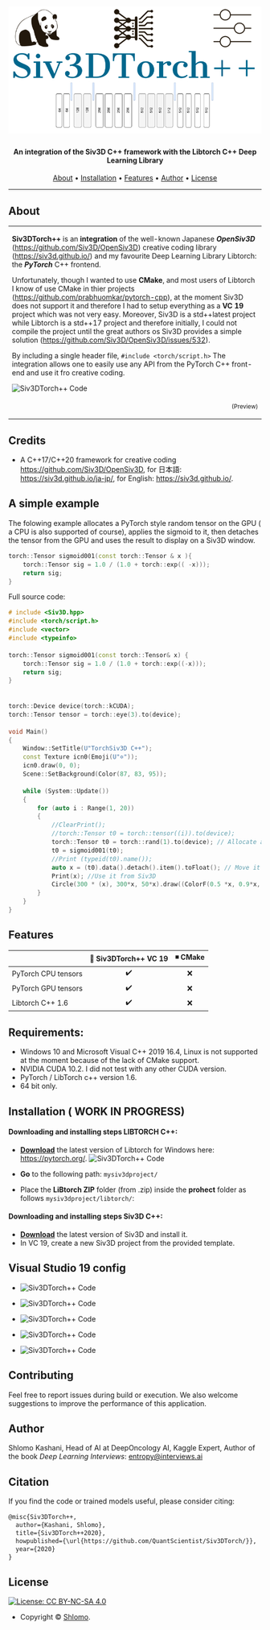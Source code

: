 <h1 align="center">  
  <img src="TORCHLOGO.png"></a>
</h1>

<h4 align="center">An integration of the Siv3D C++ framework with the Libtorch C++ Deep Learning Library</h4>
      
<p align="center">
  <a href="#about">About</a> •
  <a href="#installation">Installation</a> •  
  <a href="#features">Features</a> •  
  <a href="#author">Author</a> •  
  <a href="#license">License</a>
</p>

---

## About

<table>
<tr>
<td>
  
**Siv3DTorch++** is an **integration** of the well-known Japanese **_OpenSiv3D_** (https://github.com/Siv3D/OpenSiv3D) creative coding library (https://siv3d.github.io/) and my favourite Deep Learning Library Libtorch: the **_PyTorch_** C++ frontend.

Unfortunately, though I wanted to use **CMake**, and most users of Libtorch I know of use CMake in thier projects (https://github.com/prabhuomkar/pytorch-cpp), 
at the moment Siv3D does not support it and therefore I had to setup everything as a **VC 19** project which was not very easy.
Moreover, Siv3D is a std++latest project while Libtorch is a std++17 project and therefore initially, 
I could not compile the project until the great authors os Siv3D provides a simple solution (https://github.com/Siv3D/OpenSiv3D/issues/532).  
 
By including a single header file, `#include <torch/script.h>` The integration allows one to easily use any API from the PyTorch C++ front-end and use it fro creative coding.  
 
![Siv3DTorch++ Code](https://github.com/QuantScientist/Siv3DTorch/blob/master/simple001.gif?raw=true)

<p align="right">
<sub>(Preview)</sub>
</p>

</td>
</tr>
</table>

## Credits 
* A C++17/C++20 framework for creative coding https://github.com/Siv3D/OpenSiv3D, for 日本語: https://siv3d.github.io/ja-jp/, for English: https://siv3d.github.io/. 

## A simple example 
The folowing example allocates a PyTorch style random tensor on the GPU ( a CPU is also supported of course), applies the sigmoid to it, then detaches the tensor from 
the GPU and uses the result to display on a Siv3D window.
 
```cpp
torch::Tensor sigmoid001(const torch::Tensor & x ){
    torch::Tensor sig = 1.0 / (1.0 + torch::exp(( -x)));
    return sig;
}
```
Full source code:

```cpp
# include <Siv3D.hpp>
#include <torch/script.h>
#include <vector>
#include <typeinfo> 

torch::Tensor sigmoid001(const torch::Tensor& x) {	
	torch::Tensor sig = 1.0 / (1.0 + torch::exp((-x)));
	return sig;
}


torch::Device device(torch::kCUDA);
torch::Tensor tensor = torch::eye(3).to(device);

void Main()
{
	Window::SetTitle(U"TorchSiv3D C++");
	const Texture icn0(Emoji(U"✡"));
	icn0.draw(0, 0);				
	Scene::SetBackground(Color(87, 83, 95));					
					
	while (System::Update())
	{	
		for (auto i : Range(1, 20))
		{
			//ClearPrint();			
			//torch::Tensor t0 = torch::tensor((i)).to(device);
			torch::Tensor t0 = torch::rand(1).to(device); // Allocate a tensor on the GPU
			t0 = sigmoid001(t0);
			//Print (typeid(t0).name());		
			auto x = (t0).data().detach().item().toFloat(); // Move it to teh CPU
			Print(x); //Use it from Siv3D			
			Circle(300 * (x), 300*x, 50*x).draw((ColorF(0.5 *x, 0.9*x, 0.3*x)));
		}		
	}
}
```

## Features

|                            | 🔰 Siv3DTorch++ VC 19  | ◾ CMake |
| -------------------------- | :----------------: | :-------------: |
| PyTorch CPU tensors        |         ✔️         |        ❌        |
| PyTorch GPU tensors        |         ✔️         |        ❌        |
| Libtorch C++ 1.6           |         ✔️         |        ❌        |



## Requirements:
* Windows 10 and Microsoft Visual C++ 2019 16.4, Linux is not supported at the moment because of the lack of CMake support.
* NVIDIA CUDA 10.2. I did not test with any other CUDA version. 
* PyTorch / LibTorch c++ version 1.6.  
* 64 bit only.  

## Installation ( WORK IN PROGRESS) 

#### Downloading and installing steps LIBTORCH C++:
* **[Download]()** the latest version of Libtorch for Windows here: https://pytorch.org/.
![Siv3DTorch++ Code](https://github.com/QuantScientist/Siv3DTorch/blob/master/libtorch16.png?raw=true)

* **Go** to the following path: `mysiv3dproject/`
* Place the **LiBtorch ZIP** folder (from .zip) inside the **prohect** folder as follows `mysiv3dproject/libtorch/`:
  

#### Downloading and installing steps Siv3D C++:
* **[Download]()** the latest version of Siv3D and install it.
* In VC 19, create a new Siv3D project from the provided template. 
 

## Visual Studio 19 config 
* ![Siv3DTorch++ Code](https://github.com/QuantScientist/Siv3DTorch/blob/master/vc-torch.png?raw=true)

* ![Siv3DTorch++ Code](https://github.com/QuantScientist/Siv3DTorch/blob/master/vc-include.png?raw=true)

* ![Siv3DTorch++ Code](https://github.com/QuantScientist/Siv3DTorch/blob/master/vc-deps-input.png?raw=true)

* ![Siv3DTorch++ Code](https://github.com/QuantScientist/Siv3DTorch/blob/master/vc-confrom.png?raw=true)

* ![Siv3DTorch++ Code](https://github.com/QuantScientist/Siv3DTorch/blob/master/vc-additional.png?raw=true)


## Contributing

Feel free to report issues during build or execution. We also welcome suggestions to improve the performance of this application.

## Author
Shlomo Kashani, Head of AI at DeepOncology AI, Kaggle Expert, Author of the book _Deep Learning Interviews_: entropy@interviews.ai 

## Citation

If you find the code or trained models useful, please consider citing:

```
@misc{Siv3DTorch++,
  author={Kashani, Shlomo},
  title={Siv3DTorch++2020},
  howpublished={\url{https://github.com/QuantScientist/Siv3DTorch/}},
  year={2020}
}
```

## License

[![License: CC BY-NC-SA 4.0](https://img.shields.io/badge/License-CC%20BY--NC--SA%204.0-orange.svg?style=flat-square)](https://creativecommons.org/licenses/by-nc-sa/4.0/)

- Copyright © [Shlomo](https://github.com/QuantScientist/).
